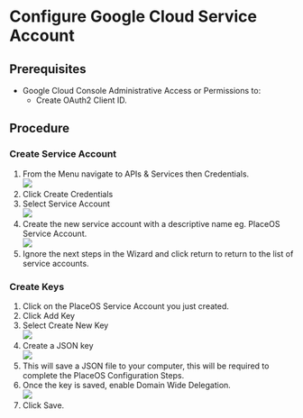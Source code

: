 # Configure Google Cloud Service Account

## Prerequisites

* Google Cloud Console Administrative Access or Permissions to:&#x20;
  * Create OAuth2 Client ID.

## Procedure

### Create Service Account

1. From the Menu navigate to APIs & Services then Credentials.\
   ![](https://lh4.googleusercontent.com/hbKJT8r4VTDg3aSEBvosagwxS7\_4ERRB4vJAJy8l6TGClvuRFCzSPbM7izlFOKZ1aPX3eyxOxakrr54InLKnms1mC4gB8B-BjPTp8AxBqenulBlVg5x9Wpqfhy-zrOqZIBlbXLUAgBAlsWRX)
2. Click Create Credentials
3. Select Service Account\
   ![](https://lh6.googleusercontent.com/KuzrdBHeFhqtPZGXl7RuZrCtxXDremXNXV4st0e7CX56-z6nA6VtI0EdtzcTa3YkIMx2ih8KVJaESqB6E3jreFB804UPjeik16fLlFCXms\_vzSTpAf0iePpLL\_Hghxv9s5lCIFgyRd1bCjvG)
4. Create the new service account with a descriptive name eg. PlaceOS Service Account.\
   ![](https://lh4.googleusercontent.com/\_nHQRMrXsGnUedysJdtp82kpjZ3jmgpQftb7tnyJ3DlGdUsTZ0K6IRDszCs6j6s20dbBS6FAjLMTIaJXwKPu7Zk\_9EGrnVJCqyvPqq1Jln03QCrqMsFKpMUuzR6jSoobdWjXRmHUgzHaTQQu)
5. Ignore the next steps in the Wizard and click return to return to the list of service accounts.

### Create Keys

1. Click on the PlaceOS Service Account you just created.
2. Click Add Key
3. Select Create New Key\
   ![](https://lh3.googleusercontent.com/AEKGArJJ8rZFRMttkrmvdFugGbo-tjelb\_-Ixiu\_Ijt9Ak7\_gPHOVS9Gf31S6hPgI7nDuZNo68c69gwDUtq\_zhbZJpFyeen5F390s0h\_IIbMQ\_Nmj2zll4\_mpNAL2YakuluWpex4kE1V7fCD)
4. Create a JSON key\
   ![](https://lh6.googleusercontent.com/xgiycTewaYnCgDewwtI1xx\_TfJk0rjZfNQq5tdzSGrbIksFKrLAjL8Y0zq-ArWxcF77vAGtZkD2vsJCCGmoD8QthYRkVLIajBB\_3praKiwcHPlvKKxqfg1GtOYGk79IYJiQzq7OOhg9Nrddb)
5. This will save a JSON file to your computer, this will be required to complete the PlaceOS Configuration Steps.
6. Once the key is saved, enable Domain Wide Delegation.\
   ![](https://lh3.googleusercontent.com/yil\_cfQwEUm6zv9RIEbO8OvHwUgEHTnBGHdrqGtOmxYjRXjOv3OROzoChJ4rLgke31-YWnNrJ4e6Zad2z5bpxflI-5\_d12\_7E0C2voBgHde2\_AiMxtvTm0Dgu29IbMGVRd6\_J9a9CMJGdaEr)
7. Click Save.
